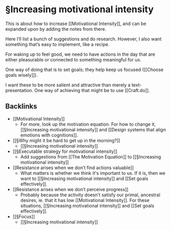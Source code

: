 # §Increasing motivational intensity
This is about how to increase [[Motivational Intensity]], and can be expanded upon by adding the notes from there. 

Here I’ll list a bunch of suggestions and do research. However, I also want something that’s easy to implement, like a recipe.

For waking up to feel good, we need to have actions in the day that are either pleasurable or connected to something meaningful for us. 

One way of doing that is to set goals; they help keep us focused ([[Choose goals wisely]]).

I want these to be more salient and attractive than merely a text-presentation. One way of achieving that might be to use [[Craft.do]].

## Backlinks
* [[Motivational Intensity]]
	* For more, look up the motivation equation. For how to change it, [[§Increasing motivational intensity]] and [[Design systems that align emotions with cognitions]]. 
* [[§Why might it be hard to get up in the morning?]]
	* [[§Increasing motivational intensity]]
* [[§Executable strategy for motivational intensity]]
	* Add suggestions from [[The Motivation Equation]] to [[§Increasing motivational intensity]]
* [[Resistance arises when we don’t find actions valuable]]
	* What matters is whether we think it's important to us. If it is, then we want to [[§Increasing motivational intensity]] and [[Set goals effectively]].
* [[Resistance arises when we don’t perceive progress]]
	* Probably because the activity doesn’t satisfy our primal, ancestral desires, ie. that it has low [[Motivational Intensity]]. For these situations, [[§Increasing motivational intensity]] and [[Set goals effectively]].
* [[§Focus]]
	* [[§Increasing motivational intensity]]

<!-- {BearID:7B82092C-13CA-4607-B07F-5CD3DF775717-2039-000004FBADC86E0C} -->
